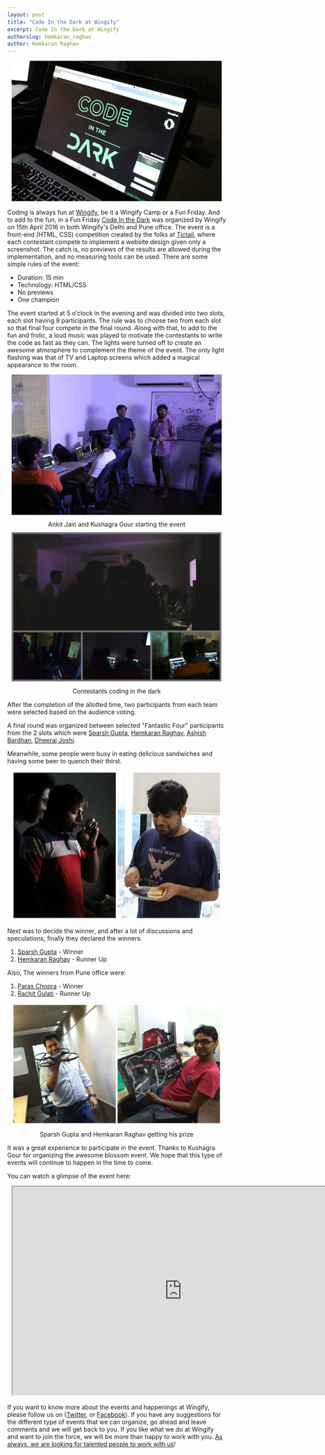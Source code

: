```yaml
---
layout: post
title: "Code In the Dark at Wingify"
excerpt: Code In the Dark at Wingify
authorslug: hemkaran_raghav
author: Hemkaran Raghav
---
```


<div style="text-align:center; margin: 10px;">
  <img src="/images/2016/04/CITD_1.JPG">
</div>

Coding is always fun at [Wingify](https://wingify.com/), be it a Wingify Camp or a Fun Friday. And to add to the fun, in a Fun Friday [Code In the Dark](http://codeinthedark.com/) was organized by Wingify on 15th April 2016 in both Wingify's Delhi and Pune office. The event is a front-end (HTML, CSS) competition created by the folks at [Tictail](https://tictail.com/), where each contestant compete to implement a website design given only a screenshot. The catch is, no previews of the results are allowed during the implementation, and no measuring tools can be used. There are some simple rules of the event:

* Duration: 15 min
* Technology: HTML/CSS
* No previews
* One champion

The event started at 5 o'clock in the evening and was divided into two slots, each slot having 9 participants. The rule was to choose two from each slot so that final four compete in the final round. Along with that, to add to the fun and frolic, a loud music was played to motivate the contestants to write the code as fast as they can. The lights were turned off to create an awesome atmosphere to complement the theme of the event. The only light flashing was that of TV and Laptop screens which added a magical appearance to the room.

<div style="text-align:center; margin: 10px;">
  <img src="/images/2016/04/CITD_2.JPG">
  <div style="margin: 10px;">Ankit Jain and Kushagra Gour starting the event
  </div>
</div>

<div style="text-align:center; margin: 10px;">
  <img src="/images/2016/04/CITD_6.jpg">
  <div style="margin: 10px;">Contestants coding in the dark
  </div>
</div>

After the completion of the allotted time, two participants from each team were selected based on the audience voting.

A final round was organized between selected "Fantastic Four" participants from the 2 slots which were [Sparsh Gupta](https://www.linkedin.com/in/sparshgupta),  [Hemkaran Raghav](http://hemkaranraghav.in/),  [Ashish Bardhan](https://www.linkedin.com/in/ashish-bardhan-07654a26), [Dheeraj Joshi](https://twitter.com/dheerajhere).

Meanwhile, some people were busy in eating delicious sandwiches and having some beer to quench their thirst.

<div style="text-align:center; margin: 10px;">
  <img src="/images/2016/04/CITD_4.JPG">
</div>

Next was to decide the winner, and after a lot of discussions and speculations, finally they declared the winners.

1. [Sparsh Gupta](https://www.linkedin.com/in/sparshgupta) - Winner
2. [Hemkaran Raghav](http://hemkaranraghav.in) - Runner Up

Also, The winners from Pune office were:

1. [Paras Chopra](http://paraschopra.com/) - Winner
2. [Rachit Gulati](http://rachitgulati.com/) - Runner Up

<div style="text-align:center; margin: 10px;">
  <img src="/images/2016/04/CITD_5.jpg">
  <div style="margin: 10px;">Sparsh Gupta and Hemkaran Raghav getting his prize
  </div>
</div>

It was a great experience to participate in the event. Thanks to Kushagra Gour for organizing the awesome blossom event. We hope that this type of events will continue to happen in the time to come.

You can watch a glimpse of the event here:

<div style="text-align:center; margin: 10px;">
  <iframe src="https://drive.google.com/a/wingify.com/file/d/0B1QCaF7s3JsrU1RhME9UaC1XNlk/preview" width="780" height="480"></iframe>
</div>

If you want to know more about the events and happenings at Wingify, please follow us on ([Twitter](https://twitter.com/wingify_engg), or [Facebook](https://www.facebook.com/Wingify)). If you have any suggestions for the different type of events that we can organize, go ahead and leave comments and we will get back to you. If you like what we do at Wingify and want to join the force, we will be more than happy to work with you. [As always, we are looking for talented people to work with us](https://wingify.com/careers)!
